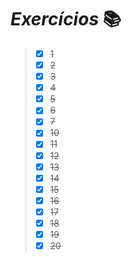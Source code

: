 # **_Exercícios_** 📚


> - [x] ~~1~~ 
> - [x] ~~2~~
> - [x] ~~3~~
> - [x] ~~4~~  
> - [x] ~~5~~
> - [x] ~~6~~
> - [x] ~~7~~
> - [x] ~~10~~ 
> - [x] ~~11~~ 
> - [x] ~~12~~ 
> - [x] ~~13~~ 
> - [x] ~~14~~ 
> - [x] ~~15~~
> - [x] ~~16~~
> - [x] ~~17~~  
> - [x] ~~18~~
> - [x] ~~19~~
> - [x] ~~20~~
